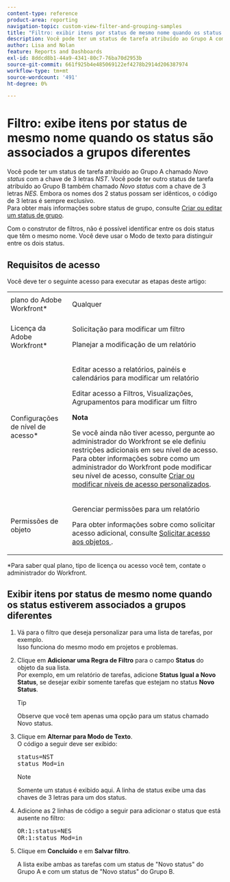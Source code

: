 ```yaml
---
content-type: reference
product-area: reporting
navigation-topic: custom-view-filter-and-grouping-samples
title: "Filtro: exibir itens por status de mesmo nome quando os status estiverem associados a grupos diferentes"
description: Você pode ter um status de tarefa atribuído ao Grupo A com o nome Novo status com a chave de 3 letras NST. Você pode ter outro status de tarefa atribuído ao Grupo B, também chamado Novo status com a chave de 3 letras NES. Embora os nomes dos dois status possam ser idênticos, o código de 3 letras é sempre exclusivo. Para obter mais informações sobre status de grupos, consulte Criar ou editar um status de grupo.
author: Lisa and Nolan
feature: Reports and Dashboards
exl-id: 8ddcd8b1-44a9-4341-80c7-76ba70d2953b
source-git-commit: 661f925b4e485069122ef4278b2914d206387974
workflow-type: tm+mt
source-wordcount: '491'
ht-degree: 0%

---
```


# Filtro: exibe itens por status de mesmo nome quando os status são associados a grupos diferentes

Você pode ter um status de tarefa atribuído ao Grupo A chamado *Novo status* com a chave de 3 letras *NST*. Você pode ter outro status de tarefa atribuído ao Grupo B também chamado *Novo status* com a chave de 3 letras *NES.* Embora os nomes dos 2 status possam ser idênticos, o código de 3 letras é sempre exclusivo.\
Para obter mais informações sobre status de grupo, consulte [Criar ou editar um status de grupo](../../../administration-and-setup/manage-groups/manage-group-statuses/create-or-edit-a-group-status.md).

Com o construtor de filtros, não é possível identificar entre os dois status que têm o mesmo nome. Você deve usar o Modo de texto para distinguir entre os dois status.

## Requisitos de acesso

Você deve ter o seguinte acesso para executar as etapas deste artigo:

<table style="table-layout:auto"> 
 <col> 
 <col> 
 <tbody> 
  <tr> 
   <td role="rowheader">plano do Adobe Workfront*</td> 
   <td> <p>Qualquer</p> </td> 
  </tr> 
  <tr> 
   <td role="rowheader">Licença da Adobe Workfront*</td> 
   <td> <p>Solicitação para modificar um filtro </p>
   <p>Planejar a modificação de um relatório</p> </td> 
  </tr> 
  <tr> 
   <td role="rowheader">Configurações de nível de acesso*</td> 
   <td> <p>Editar acesso a relatórios, painéis e calendários para modificar um relatório</p> <p>Editar acesso a Filtros, Visualizações, Agrupamentos para modificar um filtro</p> <p><b>Nota</b>

Se você ainda não tiver acesso, pergunte ao administrador do Workfront se ele definiu restrições adicionais em seu nível de acesso. Para obter informações sobre como um administrador do Workfront pode modificar seu nível de acesso, consulte <a href="../../../administration-and-setup/add-users/configure-and-grant-access/create-modify-access-levels.md" class="MCXref xref">Criar ou modificar níveis de acesso personalizados</a>.</p> </td>
</tr> 
  <tr> 
   <td role="rowheader">Permissões de objeto</td> 
   <td> <p>Gerenciar permissões para um relatório</p> <p>Para obter informações sobre como solicitar acesso adicional, consulte <a href="../../../workfront-basics/grant-and-request-access-to-objects/request-access.md" class="MCXref xref">Solicitar acesso aos objetos </a>.</p> </td> 
  </tr> 
 </tbody> 
</table>

&#42;Para saber qual plano, tipo de licença ou acesso você tem, contate o administrador do Workfront.

## Exibir itens por status de mesmo nome quando os status estiverem associados a grupos diferentes

1. Vá para o filtro que deseja personalizar para uma lista de tarefas, por exemplo.\
   Isso funciona do mesmo modo em projetos e problemas.
1. Clique em **Adicionar uma Regra de Filtro** para o campo **Status** do objeto da sua lista.\
   Por exemplo, em um relatório de tarefas, adicione **Status Igual a Novo Status**, se desejar exibir somente tarefas que estejam no status **Novo Status**.

   >[!TIP]
   >
   >Observe que você tem apenas uma opção para um status chamado Novo status.

1. Clique em **Alternar para Modo de Texto**.\
   O código a seguir deve ser exibido:
   <pre xml:space="preserve">status=NST<br>status_Mod=in </pre>

   >[!NOTE]
   >
   >Somente um status é exibido aqui. A linha de status exibe uma das chaves de 3 letras para um dos status.

1. Adicione as 2 linhas de código a seguir para adicionar o status que está ausente no filtro:
   <pre>OR:1:status=NES<br>OR:1:status_Mod=in</pre>

1. Clique em **Concluído** e em **Salvar filtro**.

   A lista exibe ambas as tarefas com um status de &quot;Novo status&quot; do Grupo A e com um status de &quot;Novo status&quot; do Grupo B.
